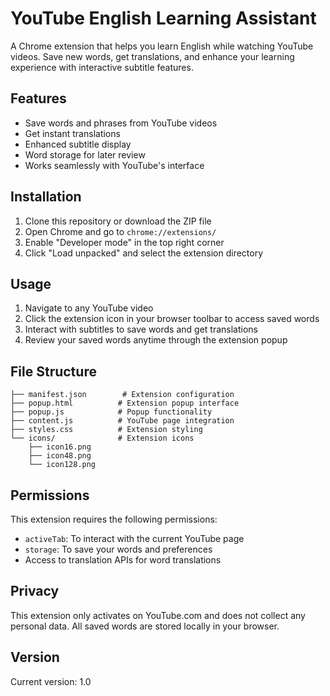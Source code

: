 # YouTube English Learning Assistant

A Chrome extension that helps you learn English while watching YouTube videos. Save new words, get translations, and enhance your learning experience with interactive subtitle features.

## Features

- Save words and phrases from YouTube videos
- Get instant translations
- Enhanced subtitle display
- Word storage for later review
- Works seamlessly with YouTube's interface

## Installation

1. Clone this repository or download the ZIP file
2. Open Chrome and go to `chrome://extensions/`
3. Enable "Developer mode" in the top right corner
4. Click "Load unpacked" and select the extension directory

## Usage

1. Navigate to any YouTube video
2. Click the extension icon in your browser toolbar to access saved words
3. Interact with subtitles to save words and get translations
4. Review your saved words anytime through the extension popup

## File Structure

```
├── manifest.json        # Extension configuration
├── popup.html          # Extension popup interface
├── popup.js            # Popup functionality
├── content.js          # YouTube page integration
├── styles.css          # Extension styling
└── icons/              # Extension icons
    ├── icon16.png
    ├── icon48.png
    └── icon128.png
```

## Permissions

This extension requires the following permissions:

- `activeTab`: To interact with the current YouTube page
- `storage`: To save your words and preferences
- Access to translation APIs for word translations

## Privacy

This extension only activates on YouTube.com and does not collect any personal data. All saved words are stored locally in your browser.

## Version

Current version: 1.0
